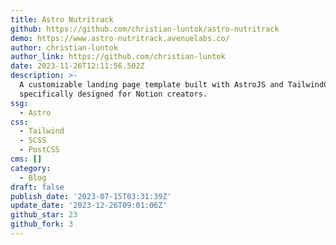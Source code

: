 ```yaml
---
title: Astro Nutritrack
github: https://github.com/christian-luntok/astro-nutritrack
demo: https://www.astro-nutritrack.avenuelabs.co/
author: christian-luntok
author_link: https://github.com/christian-luntok
date: 2023-11-26T12:11:56.502Z
description: >-
  A customizable landing page template built with AstroJS and TailwindCSS,
  specifically designed for Notion creators.
ssg:
  - Astro
css:
  - Tailwind
  - SCSS
  - PostCSS
cms: []
category:
  - Blog
draft: false
publish_date: '2023-07-15T03:31:39Z'
update_date: '2023-12-26T09:01:06Z'
github_star: 23
github_fork: 3
---
```

